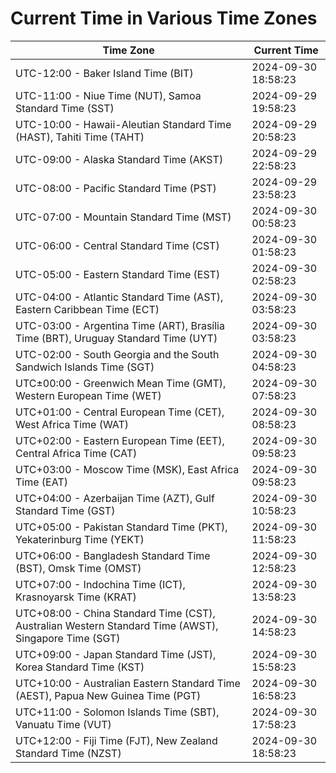 # Current Time in Various Time Zones

| Time Zone | Current Time |
|-----------|--------------|
| UTC-12:00 - Baker Island Time (BIT) | 2024-09-30 18:58:23 |
| UTC-11:00 - Niue Time (NUT), Samoa Standard Time (SST) | 2024-09-29 19:58:23 |
| UTC-10:00 - Hawaii-Aleutian Standard Time (HAST), Tahiti Time (TAHT) | 2024-09-29 20:58:23 |
| UTC-09:00 - Alaska Standard Time (AKST) | 2024-09-29 22:58:23 |
| UTC-08:00 - Pacific Standard Time (PST) | 2024-09-29 23:58:23 |
| UTC-07:00 - Mountain Standard Time (MST) | 2024-09-30 00:58:23 |
| UTC-06:00 - Central Standard Time (CST) | 2024-09-30 01:58:23 |
| UTC-05:00 - Eastern Standard Time (EST) | 2024-09-30 02:58:23 |
| UTC-04:00 - Atlantic Standard Time (AST), Eastern Caribbean Time (ECT) | 2024-09-30 03:58:23 |
| UTC-03:00 - Argentina Time (ART), Brasília Time (BRT), Uruguay Standard Time (UYT) | 2024-09-30 03:58:23 |
| UTC-02:00 - South Georgia and the South Sandwich Islands Time (SGT) | 2024-09-30 04:58:23 |
| UTC±00:00 - Greenwich Mean Time (GMT), Western European Time (WET) | 2024-09-30 07:58:23 |
| UTC+01:00 - Central European Time (CET), West Africa Time (WAT) | 2024-09-30 08:58:23 |
| UTC+02:00 - Eastern European Time (EET), Central Africa Time (CAT) | 2024-09-30 09:58:23 |
| UTC+03:00 - Moscow Time (MSK), East Africa Time (EAT) | 2024-09-30 09:58:23 |
| UTC+04:00 - Azerbaijan Time (AZT), Gulf Standard Time (GST) | 2024-09-30 10:58:23 |
| UTC+05:00 - Pakistan Standard Time (PKT), Yekaterinburg Time (YEKT) | 2024-09-30 11:58:23 |
| UTC+06:00 - Bangladesh Standard Time (BST), Omsk Time (OMST) | 2024-09-30 12:58:23 |
| UTC+07:00 - Indochina Time (ICT), Krasnoyarsk Time (KRAT) | 2024-09-30 13:58:23 |
| UTC+08:00 - China Standard Time (CST), Australian Western Standard Time (AWST), Singapore Time (SGT) | 2024-09-30 14:58:23 |
| UTC+09:00 - Japan Standard Time (JST), Korea Standard Time (KST) | 2024-09-30 15:58:23 |
| UTC+10:00 - Australian Eastern Standard Time (AEST), Papua New Guinea Time (PGT) | 2024-09-30 16:58:23 |
| UTC+11:00 - Solomon Islands Time (SBT), Vanuatu Time (VUT) | 2024-09-30 17:58:23 |
| UTC+12:00 - Fiji Time (FJT), New Zealand Standard Time (NZST) | 2024-09-30 18:58:23 |
